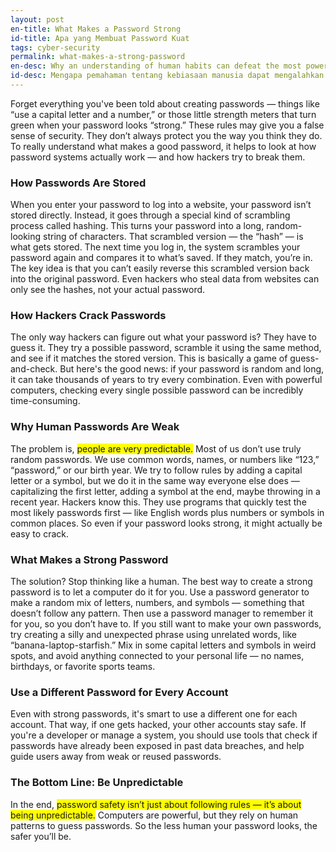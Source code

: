 ```yaml
---
layout: post
en-title: What Makes a Password Strong
id-title: Apa yang Membuat Password Kuat
tags: cyber-security
permalink: what-makes-a-strong-password
en-desc: Why an understanding of human habits can defeat the most powerful algorithms.
id-desc: Mengapa pemahaman tentang kebiasaan manusia dapat mengalahkan algoritma paling kuat.
---
```



Forget everything you've been told about creating passwords — things like “use a capital letter and a number,” or those little strength meters that turn green when your password looks “strong.” These rules may give you a false sense of security. They don’t always protect you the way you think they do. To really understand what makes a good password, it helps to look at how password systems actually work — and how hackers try to break them.

### How Passwords Are Stored

When you enter your password to log into a website, your password isn’t stored directly. Instead, it goes through a special kind of scrambling process called hashing. This turns your password into a long, random-looking string of characters. That scrambled version — the “hash” — is what gets stored. The next time you log in, the system scrambles your password again and compares it to what’s saved. If they match, you’re in. The key idea is that you can’t easily reverse this scrambled version back into the original password. Even hackers who steal data from websites can only see the hashes, not your actual password.

### How Hackers Crack Passwords

The only way hackers can figure out what your password is? They have to guess it. They try a possible password, scramble it using the same method, and see if it matches the stored version. This is basically a game of guess-and-check. But here's the good news: if your password is random and long, it can take thousands of years to try every combination. Even with powerful computers, checking every single possible password can be incredibly time-consuming.

### Why Human Passwords Are Weak

The problem is, <span style="background-color: yellow;">people are very predictable.</span> Most of us don’t use truly random passwords. We use common words, names, or numbers like “123,” “password,” or our birth year. We try to follow rules by adding a capital letter or a symbol, but we do it in the same way everyone else does — capitalizing the first letter, adding a symbol at the end, maybe throwing in a recent year. Hackers know this. They use programs that quickly test the most likely passwords first — like English words plus numbers or symbols in common places. So even if your password looks strong, it might actually be easy to crack.

### What Makes a Strong Password

The solution? Stop thinking like a human. The best way to create a strong password is to let a computer do it for you. Use a password generator to make a random mix of letters, numbers, and symbols — something that doesn’t follow any pattern. Then use a password manager to remember it for you, so you don’t have to. If you still want to make your own passwords, try creating a silly and unexpected phrase using unrelated words, like “banana-laptop-starfish.” Mix in some capital letters and symbols in weird spots, and avoid anything connected to your personal life — no names, birthdays, or favorite sports teams.

### Use a Different Password for Every Account

Even with strong passwords, it's smart to use a different one for each account. That way, if one gets hacked, your other accounts stay safe. If you're a developer or manage a system, you should use tools that check if passwords have already been exposed in past data breaches, and help guide users away from weak or reused passwords.

### The Bottom Line: Be Unpredictable

In the end, <span style="background-color: yellow;">password safety isn’t just about following rules — it’s about being unpredictable.</span> Computers are powerful, but they rely on human patterns to guess passwords. So the less human your password looks, the safer you’ll be.
